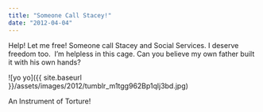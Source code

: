 ```yaml
---
title: "Someone Call Stacey!"
date: "2012-04-04"
---
```


Help! Let me free! Someone call Stacey and Social Services. I deserve freedom too.  I’m helpless in this cage. Can you believe my own father built it with his own hands?

![yo yo]({{ site.baseurl }}/assets/images/2012/tumblr_m1tgg962Bp1qlj3bd.jpg)

An Instrument of Torture!
